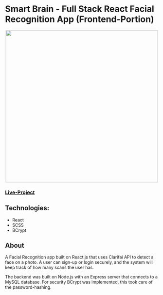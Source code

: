 # Smart Brain - Full Stack React Facial Recognition App (Frontend-Portion)



<p align="center">
   <img src="https://personal-portfolio-2020.s3.amazonaws.com/face-recognition.png" width=500px>
<p/>


### [Live-Project](https://5f50823e1b7c838b61b74d83--face-recognition-react-app.netlify.app/)


## Technologies:

- React
- SCSS
- BCrypt

## About

 A Facial Recognition app built on React.js that uses Clarifai API to detect a face on a photo. A user can sign-up or login securely, and the system will keep track of how many scans the user has.

The backend was built on Node.js with an Express server that connects to a MySQL database. For security BCrypt was implemented, this took care of the password-hashing. 
